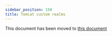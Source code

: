 ```yaml
---
sidebar_position: 150
title: Tomcat custom realms
---
```


This document has been moved to [this document](/docs/misc/tomcat-customrealms)